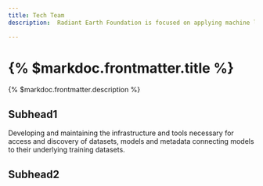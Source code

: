 ```yaml
---
title: Tech Team
description:  Radiant Earth Foundation is focused on applying machine learning for Earth observation to meet the Sustainable Development Goals – the world’s most critical challenges. 

---
```


# {% $markdoc.frontmatter.title %}

{% $markdoc.frontmatter.description %}

## Subhead1

Developing and maintaining the infrastructure and tools necessary for access
and discovery of datasets, models and metadata connecting models to their
underlying training datasets.

## Subhead2
